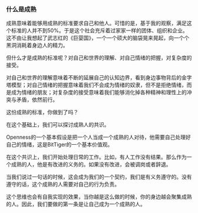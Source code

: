 ### 什么是成熟

成熟意味着能够用成熟的标准要求自己和他人。可惜的是，基于我的观察，满足这个标准的人并不到50%。于是这个社会充斥着过家家一样的团体、组织和企业。这不由让我想起了武志红的《巨婴国》，一个一个硕大的脑袋晃来晃起，向一个个黑洞消耗着身边人的精力。

但什么才是成熟的标准呢？对自己和世界的理解、对自己情绪的把握，对复杂度的接受。

对自己和世界的理解意味着不断的延展自己的认知边界，看到身边事物背后的金字塔模型；对自己情绪的把握意味着我们不会成为情绪的奴隶，但不是拒绝情绪，而是成为情绪的朋友；对复杂度的接受意味着我们能够消化掉各种精神和理性上的冲突与矛盾，依然前行。

这份成熟的标准，你做到了吗？


在这个基础上，我们可以探讨成熟人的共识。

Openness的一个基本假设是把一个人当成一个成熟的人对待，他需要自己处理好自己的情绪，这是BitTiger的一个基本价值观。

在这个共识上，我们开始处理日常的工作。比如，有人工作没有结果。那么作为一个成熟的人，他是有改进的义务的。如果没有改进，会被调岗或者辞退。

当我们说过一句话的时候，这会成为我们的一个契约，我们是有义务遵守的。没有遵守的话，这个成熟的人需要对自己的行为负责。

这个思维也会有自我实现的效果，当你越是这么做的时候，你的身边越会聚集成熟的人。因此，我们要做的第一条是让自己成为一个成熟的人。

